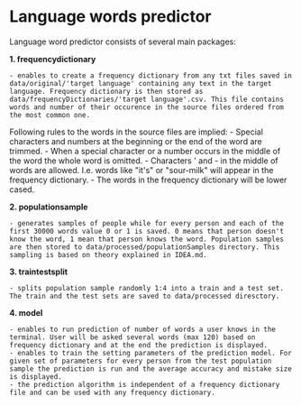 
# Language words predictor

Language word predictor consists of several main packages:

**1. frequencydictionary** 

    - enables to create a frequency dictionary from any txt files saved in data/original/'target language' containing any text in the target language. Frequency dictionary is then stored as data/frequencyDictionaries/'target language'.csv. This file contains words and number of their occurence in the source files ordered from the most common one.

Following rules to the words in the source files are implied:
    - Special characters and numbers at the beginning or the end of the word are trimmed.
    - When a special character or a number occurs in the middle of the word the whole word is omitted.
    - Characters ' and - in the middle of words are allowed. I.e. words like "it's" or "sour-milk" will appear in the frequency dictionary.
    - The words in the frequency dictionary will be lower cased.

**2. populationsample** 

    - generates samples of people while for every person and each of the first 30000 words value 0 or 1 is saved. 0 means that person doesn't know the word, 1 mean that person knows the word. Population samples are then stored to data/processed/populationSamples directory. This sampling is based on theory explained in IDEA.md.

**3. traintestsplit** 

    - splits population sample randomly 1:4 into a train and a test set. The train and the test sets are saved to data/processed diresctory.

**4. model**

    - enables to run prediction of number of words a user knows in the terminal. User will be asked several words (max 120) based on frequency dictionary and at the end the prediction is displayed.
    - enables to train the setting parameters of the prediction model. For given set of parameters for every person from the test population sample the prediction is run and the average accuracy and mistake size is displayed.
    - the prediction algorithm is independent of a frequency dictionary file and can be used with any frequency dictionary.


